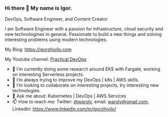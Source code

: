 ### Hi there 👋 My name is Igor.
DevOps, Software Engineer, and Content Creator

I am Software Engineer with a passion for infrastructure, cloud security and new technologines in general. Passionate to build a new things and solving interesting problems using modern technologies.

My Blog: https://igorzhivilo.com

My Youtube channel: [Practical DevOps](https://www.youtube.com/@igorzhivilo)

- 🔭 I’m currently doing some research around EKS with Fargate, working on interesting Serverless projects.
- 🌱 I’m always trying to improve my DevOps | k8s | AWS skills. 
- 👯 I’m looking to collaborate on interesting projects, try interesting new technologies.
- 💬 Ask me about: Kubernetes | DevOps | AWS Services
- 📫 How to reach me: Twitter: [@warolv](https://twitter.com/warolv), email: warolv@gmail.com, LinkedIn: https://www.linkedin.com/in/igorzhivilo/
